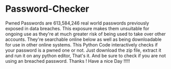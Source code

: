# Password-Checker
Pwned Passwords are 613,584,246 real world passwords previously exposed in data breaches. This exposure makes them unsuitable for ongoing use as they're at much greater risk of being used to take over other accounts. They're searchable online below as well as being downloadable for use in other online systems. 
This Python Code interactively checks if your password is a pwned one or not.
Just download the zip file, extract it and run it on any python editor, That's it.
And be sure to check if you are not using an breached password. 
Thanks ! Have a nice Day !!!!!
